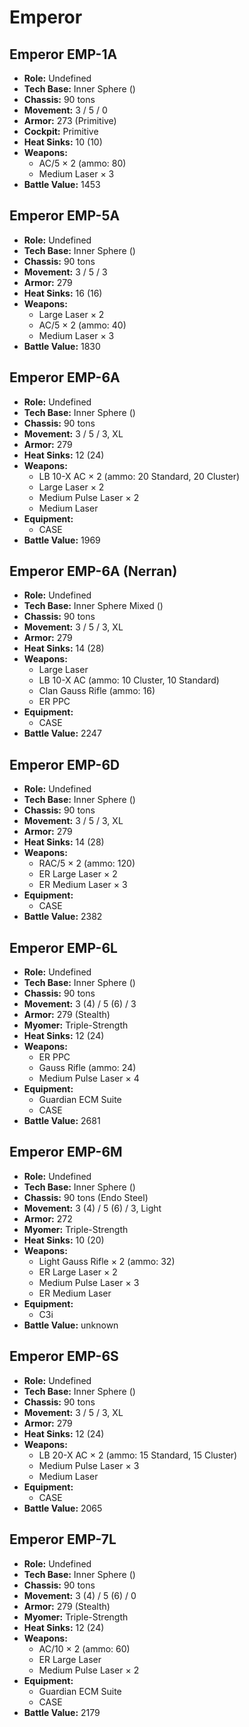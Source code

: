 # Emperor
## Emperor EMP-1A
- **Role:** Undefined
- **Tech Base:** Inner Sphere ()
- **Chassis:** 90 tons
- **Movement:** 3 / 5 / 0
- **Armor:** 273 (Primitive)
- **Cockpit:** Primitive
- **Heat Sinks:** 10 (10)
- **Weapons:**
  - AC/5 × 2 (ammo: 80)
  - Medium Laser × 3
- **Battle Value:** 1453

## Emperor EMP-5A
- **Role:** Undefined
- **Tech Base:** Inner Sphere ()
- **Chassis:** 90 tons
- **Movement:** 3 / 5 / 3
- **Armor:** 279
- **Heat Sinks:** 16 (16)
- **Weapons:**
  - Large Laser × 2
  - AC/5 × 2 (ammo: 40)
  - Medium Laser × 3
- **Battle Value:** 1830

## Emperor EMP-6A
- **Role:** Undefined
- **Tech Base:** Inner Sphere ()
- **Chassis:** 90 tons
- **Movement:** 3 / 5 / 3, XL
- **Armor:** 279
- **Heat Sinks:** 12 (24)
- **Weapons:**
  - LB 10-X AC × 2 (ammo: 20 Standard, 20 Cluster)
  - Large Laser × 2
  - Medium Pulse Laser × 2
  - Medium Laser
- **Equipment:**
  - CASE
- **Battle Value:** 1969

## Emperor EMP-6A (Nerran)
- **Role:** Undefined
- **Tech Base:** Inner Sphere Mixed ()
- **Chassis:** 90 tons
- **Movement:** 3 / 5 / 3, XL
- **Armor:** 279
- **Heat Sinks:** 14 (28)
- **Weapons:**
  - Large Laser
  - LB 10-X AC (ammo: 10 Cluster, 10 Standard)
  - Clan Gauss Rifle (ammo: 16)
  - ER PPC
- **Equipment:**
  - CASE
- **Battle Value:** 2247

## Emperor EMP-6D
- **Role:** Undefined
- **Tech Base:** Inner Sphere ()
- **Chassis:** 90 tons
- **Movement:** 3 / 5 / 3, XL
- **Armor:** 279
- **Heat Sinks:** 14 (28)
- **Weapons:**
  - RAC/5 × 2 (ammo: 120)
  - ER Large Laser × 2
  - ER Medium Laser × 3
- **Equipment:**
  - CASE
- **Battle Value:** 2382

## Emperor EMP-6L
- **Role:** Undefined
- **Tech Base:** Inner Sphere ()
- **Chassis:** 90 tons
- **Movement:** 3 (4) / 5 (6) / 3
- **Armor:** 279 (Stealth)
- **Myomer:** Triple-Strength
- **Heat Sinks:** 12 (24)
- **Weapons:**
  - ER PPC
  - Gauss Rifle (ammo: 24)
  - Medium Pulse Laser × 4
- **Equipment:**
  - Guardian ECM Suite
  - CASE
- **Battle Value:** 2681

## Emperor EMP-6M
- **Role:** Undefined
- **Tech Base:** Inner Sphere ()
- **Chassis:** 90 tons (Endo Steel)
- **Movement:** 3 (4) / 5 (6) / 3, Light
- **Armor:** 272
- **Myomer:** Triple-Strength
- **Heat Sinks:** 10 (20)
- **Weapons:**
  - Light Gauss Rifle × 2 (ammo: 32)
  - ER Large Laser × 2
  - Medium Pulse Laser × 3
  - ER Medium Laser
- **Equipment:**
  - C3i
- **Battle Value:** unknown

## Emperor EMP-6S
- **Role:** Undefined
- **Tech Base:** Inner Sphere ()
- **Chassis:** 90 tons
- **Movement:** 3 / 5 / 3, XL
- **Armor:** 279
- **Heat Sinks:** 12 (24)
- **Weapons:**
  - LB 20-X AC × 2 (ammo: 15 Standard, 15 Cluster)
  - Medium Pulse Laser × 3
  - Medium Laser
- **Equipment:**
  - CASE
- **Battle Value:** 2065

## Emperor EMP-7L
- **Role:** Undefined
- **Tech Base:** Inner Sphere ()
- **Chassis:** 90 tons
- **Movement:** 3 (4) / 5 (6) / 0
- **Armor:** 279 (Stealth)
- **Myomer:** Triple-Strength
- **Heat Sinks:** 12 (24)
- **Weapons:**
  - AC/10 × 2 (ammo: 60)
  - ER Large Laser
  - Medium Pulse Laser × 2
- **Equipment:**
  - Guardian ECM Suite
  - CASE
- **Battle Value:** 2179

